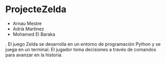 # ProjecteZelda

- Arnau Mestre
- Adrià Martinez
- Mohamed El Baraka

. El juego Zelda se desarrolla en un entorno de programación Python y se juega en un terminal. El jugador toma decisiones a través de comandos para avanzar en la historia. 
